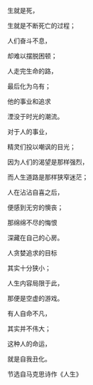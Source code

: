 生就是死，

生就是不断死亡的过程；

人们奋斗不息，

却难以摆脱困顿；

人走完生命的路，

最后化为乌有；

他的事业和追求

湮没于时光的潮流。

对于人的事业，

精灵们投以嘲讽的目光；

因为人们的渴望是那样强烈，

而人生道路是那样狭窄迷茫；

人在沾沾自喜之后，

便感到无穷的懊丧；

那绵绵不尽的悔恨

深藏在自己的心房。

人贪婪追求的目标

其实十分狭小；

人生内容局限于此，

那便是空虚的游戏。

有人自命不凡，

其实并不伟大；

这种人的命运，

就是自我丑化。 

节选自马克思诗作《人生》